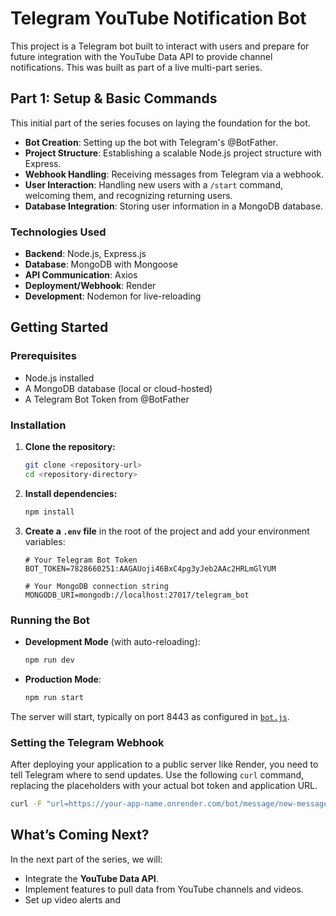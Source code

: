 # Telegram YouTube Notification Bot

This project is a Telegram bot built to interact with users and prepare for future integration with the YouTube Data API to provide channel notifications. This was built as part of a live multi-part series.

## Part 1: Setup & Basic Commands

This initial part of the series focuses on laying the foundation for the bot.

-   **Bot Creation**: Setting up the bot with Telegram's @BotFather.
-   **Project Structure**: Establishing a scalable Node.js project structure with Express.
-   **Webhook Handling**: Receiving messages from Telegram via a webhook.
-   **User Interaction**: Handling new users with a `/start` command, welcoming them, and recognizing returning users.
-   **Database Integration**: Storing user information in a MongoDB database.

### Technologies Used

-   **Backend**: Node.js, Express.js
-   **Database**: MongoDB with Mongoose
-   **API Communication**: Axios
-   **Deployment/Webhook**: Render
-   **Development**: Nodemon for live-reloading

## Getting Started

### Prerequisites

-   Node.js installed
-   A MongoDB database (local or cloud-hosted)
-   A Telegram Bot Token from @BotFather

### Installation

1.  **Clone the repository:**
    ```sh
    git clone <repository-url>
    cd <repository-directory>
    ```

2.  **Install dependencies:**
    ```sh
    npm install
    ```

3.  **Create a `.env` file** in the root of the project and add your environment variables:
    ```env
    # Your Telegram Bot Token
    BOT_TOKEN=7828660251:AAGAUoji46BxC4pg3yJeb2AAc2HRLmGlYUM

    # Your MongoDB connection string
    MONGODB_URI=mongodb://localhost:27017/telegram_bot
    ```

### Running the Bot

-   **Development Mode** (with auto-reloading):
    ```sh
    npm run dev
    ```

-   **Production Mode**:
    ```sh
    npm run start
    ```

The server will start, typically on port 8443 as configured in [`bot.js`](bot.js).

### Setting the Telegram Webhook

After deploying your application to a public server like Render, you need to tell Telegram where to send updates. Use the following `curl` command, replacing the placeholders with your actual bot token and application URL.

```sh
curl -F "url=https://your-app-name.onrender.com/bot/message/new-message" https://api.telegram.org/bot<YOUR_BOT_TOKEN>/setWebhook
```

## What’s Coming Next?

In the next part of the series, we will:
-   Integrate the **YouTube Data API**.
-   Implement features to pull data from YouTube channels and videos.
-   Set up video alerts and